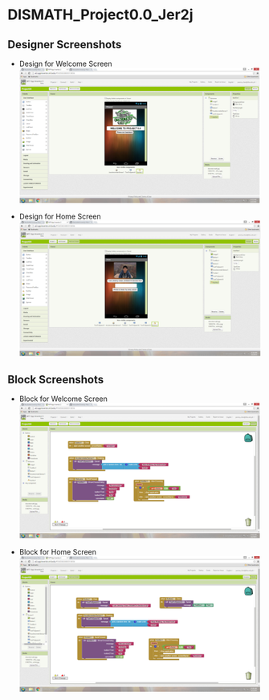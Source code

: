 # DISMATH_Project0.0_Jer2j

## Designer Screenshots
- Design for Welcome Screen
![ScreenShot](Welcome.png)

- Design for Home Screen
![ScreenShot](Screen1.png)

## Block Screenshots
- Block for Welcome Screen
![ScreenShot](welcome.block.png)

- Block for Home Screen
![ScreenShot](screen1block.png)
